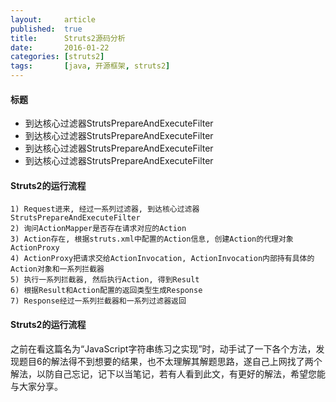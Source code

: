 ```yaml
---
layout:     article
published:  true
title:      Struts2源码分析
date:       2016-01-22
categories: [struts2]
tags:       [java, 开源框架, struts2]
---
```


#### 标题
* 到达核心过滤器StrutsPrepareAndExecuteFilter
* 到达核心过滤器StrutsPrepareAndExecuteFilter
* 到达核心过滤器StrutsPrepareAndExecuteFilter
* 到达核心过滤器StrutsPrepareAndExecuteFilter

#### Struts2的运行流程

    1) Request进来, 经过一系列过滤器, 到达核心过滤器StrutsPrepareAndExecuteFilter
    2) 询问ActionMapper是否存在请求对应的Action
    3) Action存在, 根据struts.xml中配置的Action信息, 创建Action的代理对象ActionProxy
    4) ActionProxy把请求交给ActionInvocation, ActionInvocation内部持有具体的Action对象和一系列拦截器
    5) 执行一系列拦截器, 然后执行Action, 得到Result
    6) 根据Result和Action配置的返回类型生成Response
    7) Response经过一系列拦截器和一系列过滤器返回

#### Struts2的运行流程

之前在看这篇名为“JavaScript字符串练习之实现”时，动手试了一下各个方法，发现题目6的解法得不到想要的结果，也不太理解其解题思路，遂自己上网找了两个解法，以防自己忘记，记下以当笔记，若有人看到此文，有更好的解法，希望您能与大家分享。
